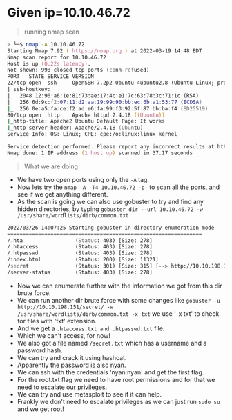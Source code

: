 # Given ip=10.10.46.72 #

> running nmap scan

```ZSH
> └─$ nmap -A 10.10.46.72                                   
Starting Nmap 7.92 ( https://nmap.org ) at 2022-03-19 14:48 EDT
Nmap scan report for 10.10.46.72
Host is up (0.22s latency).
Not shown: 998 closed tcp ports (conn-refused)
PORT   STATE SERVICE VERSION
22/tcp open  ssh     OpenSSH 7.2p2 Ubuntu 4ubuntu2.8 (Ubuntu Linux; protocol 2.0)
| ssh-hostkey: 
|   2048 12:96:a6:1e:81:73:ae:17:4c:e1:7c:63:78:3c:71:1c (RSA)
|   256 6d:9c:f2:07:11:d2:aa:19:99:90:bb:ec:6b:a1:53:77 (ECDSA)
|_  256 0e:a5:fa:ce:f2:ad:e6:fa:99:f3:92:5f:87:bb:ba:f4 (ED25519)
80/tcp open  http    Apache httpd 2.4.18 ((Ubuntu))
|_http-title: Apache2 Ubuntu Default Page: It works
|_http-server-header: Apache/2.4.18 (Ubuntu)
Service Info: OS: Linux; CPE: cpe:/o:linux:linux_kernel

Service detection performed. Please report any incorrect results at https://nmap.org/submit/ .
Nmap done: 1 IP address (1 host up) scanned in 37.17 seconds
```

> What we are doing

* We have two open ports using only the `-A` tag.
* Now lets try the `nmap -A -T4 10.10.46.72 -p-` to scan all the ports, and see if we get anything different.
* As the scan is going we can also use gobuster to try and find any hidden directories, by typing `gobuster dir --url 10.10.46.72 -w /usr/share/wordlists/dirb/common.txt`
  
```ZSH
2022/03/26 14:07:25 Starting gobuster in directory enumeration mode
===============================================================
/.hta                 (Status: 403) [Size: 278]
/.htaccess            (Status: 403) [Size: 278]
/.htpasswd            (Status: 403) [Size: 278]
/index.html           (Status: 200) [Size: 11321]
/secret               (Status: 301) [Size: 315] [--> http://10.10.198.151/secret/]
/server-status        (Status: 403) [Size: 278]  
```

* Now we can enumerate further with the information we got from this dir brute force.
* We can run another dir brute force with some changes like `gobuster -u http://10.10.198.151/secret/ -w /usr/share/wordlists/dirb/common.txt -x txt` we use '-x txt' to check for files with 'txt' extension.
* And we get a `.htaccess.txt and .htpasswd.txt` file.
* Which we can't access, for now!
* We also got a file named `/secret.txt` which has a username and a password hash.
* We can try and crack it using hashcat.
* Apparently the password is also nyan.
* We can ssh with the credentials 'nyan:nyan' and get the first flag.
* For the root.txt flag we need to have root permissions and for that we need to escalate our privileges.
* We can try and use metasploit to see if it can help.
* Frankly we don't need to escalate privileges as we can just run `sudo su` and we get root!
